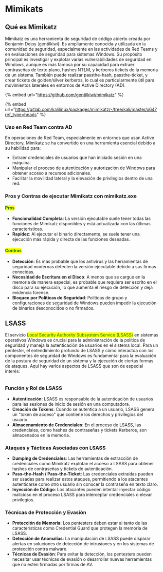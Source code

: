 # Mimikats

## Qué es Mimikatz

Mimikatz es una herramienta de seguridad de código abierto creada por Benjamin Delpy (gentilkiwi). Es ampliamente conocida y utilizada en la comunidad de seguridad, especialmente en las actividades de Red Teams y en evaluaciones de seguridad para sistemas Windows. Su propósito principal es investigar y explotar varias vulnerabilidades de seguridad en Windows, aunque es más famosa por su capacidad para extraer contraseñas de texto plano, hashes NTLM, y kerberos tickets de la memoria de un sistema. También puede realizar passthe-hash, passthe-ticket, y crear tickets de golden/silver kerberos, lo cual es particularmente útil para movimientos laterales en entornos de Active Directory (AD).



{% embed url="https://github.com/gentilkiwi/mimikatz" %}

{% embed url="https://gitlab.com/kalilinux/packages/mimikatz/-/tree/kali/master/x64?ref_type=heads" %}

### Uso en Red Team contra AD <a href="#uso-en-red-team-contra-a-d" id="uso-en-red-team-contra-a-d"></a>

En operaciones de Red Team, especialmente en entornos que usan Active Directory, Mimikatz se ha convertido en una herramienta esencial debido a su habilidad para:

* Extraer credenciales de usuarios que han iniciado sesión en una máquina.
* Manipular el proceso de autenticación y autorización de Windows para obtener acceso a recursos adicionales.
* Facilitar la movilidad lateral y la elevación de privilegios dentro de una red.

### Pros y Contras de ejecutar Mimikatz con mimikatz.exe <a href="#pros-y-contras-de-ejecutar-mimikatz-con-mimikatz.exe" id="pros-y-contras-de-ejecutar-mimikatz-con-mimikatz.exe"></a>

#### <mark style="color:green;">**Pros**</mark> <a href="#pros" id="pros"></a>

* **Funcionalidad Completa**: La versión ejecutable suele tener todas las funciones de Mimikatz disponibles y está actualizada con las últimas características.
* **Rapidez**: Al ejecutar el binario directamente, se suele tener una ejecución más rápida y directa de las funciones deseadas.

#### <mark style="color:green;">**Contras**</mark> <a href="#contras" id="contras"></a>

* **Detección**: Es más probable que los antivirus y las herramientas de seguridad modernas detecten la versión ejecutable debido a sus firmas conocidas.
* **Necesidad de Escritura en el Disco**: A menos que se cargue en la memoria de manera especial, es probable que requiera ser escrito en el disco para su ejecución, lo que aumenta el riesgo de detección y deja evidencia forense.
* **Bloqueo por Políticas de Seguridad**: Políticas de grupo y configuraciones de seguridad de Windows pueden impedir la ejecución de binarios desconocidos o no firmados.

## LSASS

El servicio <mark style="color:green;">Local Security Authority Subsystem Service (LSASS)</mark> en sistemas operativos Windows es crucial para la administración de la política de seguridad y maneja la autenticación de usuarios en el sistema local. Para un pentester, el entendimiento profundo de LSASS y cómo interactúa con los componentes de seguridad de Windows es fundamental para la evaluación de la postura de seguridad de un sistema y la ejecución de ciertas formas de ataques. Aquí hay varios aspectos de LSASS que son de especial interés:

<figure><img src="https://books.spartan-cybersec.com/~gitbook/image?url=https%3A%2F%2F1580805812-files.gitbook.io%2F%7E%2Ffiles%2Fv0%2Fb%2Fgitbook-x-prod.appspot.com%2Fo%2Fspaces%252FzDuZE3U19tNNqSAmcpyE%252Fuploads%252FAsVdOj2PJB7dm5TAObgZ%252Fimage.png%3Falt%3Dmedia%26token%3D9a8d2e33-e3b0-4748-9930-9290bc658d22&#x26;width=768&#x26;dpr=4&#x26;quality=100&#x26;sign=1bbd7dbe&#x26;sv=2" alt=""><figcaption></figcaption></figure>

### Función y Rol de LSASS <a href="#funcion-y-rol-de-lsass" id="funcion-y-rol-de-lsass"></a>

* **Autenticación**: LSASS es responsable de la autenticación de usuarios para las sesiones de inicio de sesión en una computadora.
* **Creación de Tokens**: Cuando se autentica a un usuario, LSASS genera un "token de acceso" que contiene los derechos y privilegios del usuario.
* **Almacenamiento de Credenciales**: En el proceso de LSASS, las credenciales, como hashes de contraseñas y tickets Kerberos, son almacenados en la memoria.

### Ataques y Tácticas Asociadas con LSASS <a href="#ataques-y-tacticas-asociadas-con-lsass" id="ataques-y-tacticas-asociadas-con-lsass"></a>

* **Dumping de Credenciales**: Las herramientas de extracción de credenciales como Mimikatz explotan el acceso a LSASS para obtener hashes de contraseñas y tickets de autenticación.
* **Pass-the-Hash / Pass-the-Ticket**: Las credenciales extraídas pueden ser usadas para realizar estos ataques, permitiendo a los atacantes autenticarse como otro usuario sin conocer la contraseña en texto claro.
* **Inyección de Código**: Los atacantes pueden intentar inyectar código malicioso en el proceso LSASS para interceptar credenciales o elevar privilegios.

### Técnicas de Protección y Evasión <a href="#tecnicas-de-proteccion-y-evasion" id="tecnicas-de-proteccion-y-evasion"></a>

* **Protección de Memoria**: Los pentesters deben estar al tanto de las características como Credential Guard que protegen la memoria de LSASS.
* **Detección de Anomalías**: La manipulación de LSASS puede disparar alertas en soluciones de detección de intrusiones y en los sistemas de protección contra malware.
* **Técnicas de Evasión**: Para evitar la detección, los pentesters pueden necesitar usar técnicas de evasión o desarrollar nuevas herramientas que no estén firmadas por firmas de AV.
